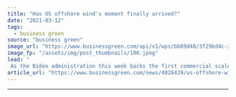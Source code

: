 ```yaml
---
title: "Has US offshore wind's moment finally arrived?"
date: "2021-03-12"
tags: 
  - business green
source: "business green"
image_url: "https://www.businessgreen.com/api/v1/wps/bb89d48/3f29bd4c-3d4e-4802-9b91-296ff87b29bb/2/offshorewind-sstock-185x114.jpeg"
image_fp: "/assets/img/post_thumbnails/100.jpeg"
lead: "
 As the Biden administration this week backs the first commercial scale offshore wind farm in the US, hopes are building for a renewable energy boom ..."
article_url: "https://www.businessgreen.com/news/4028439/us-offshore-wind-moment-finally-arrived"
---
```


---
